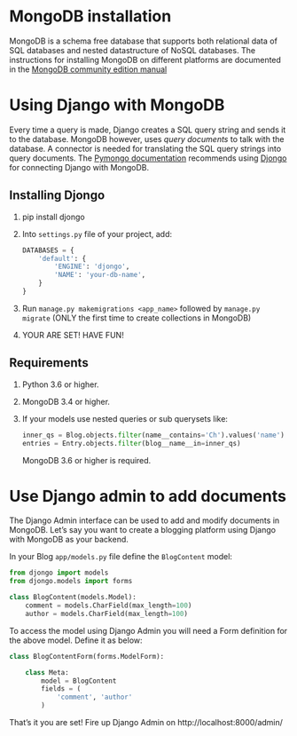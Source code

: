 # MongoDB installation

MongoDB is a schema free database that supports both relational data of SQL databases and nested datastructure of NoSQL databases. The instructions for installing MongoDB on different platforms are documented in the [MongoDB community edition manual](https://docs.mongodb.com/manual/administration/install-community/)

# Using Django with MongoDB

Every time a query is made, Django creates a SQL query string and sends it to the database. MongoDB however, uses *query documents* to talk with the database. A connector is needed for translating the SQL query strings into query documents.  The [Pymongo documentation](https://api.mongodb.com/python/current/tools.html) recommends using [Djongo](https://nesdis.github.io/djongo/) for connecting Django with MongoDB.

## Installing Djongo

1. pip install djongo
2. Into `settings.py` file of your project, add:

      ```python
      DATABASES = {
          'default': {
              'ENGINE': 'djongo',
              'NAME': 'your-db-name',
          }
      }
      ```
  
3. Run `manage.py makemigrations <app_name>` followed by `manage.py migrate` (ONLY the first time to create collections in MongoDB)
4. YOUR ARE SET! HAVE FUN!

## Requirements

1. Python 3.6 or higher.
2. MongoDB 3.4 or higher.
3. If your models use nested queries or sub querysets like:
  
      ```python
      inner_qs = Blog.objects.filter(name__contains='Ch').values('name')
      entries = Entry.objects.filter(blog__name__in=inner_qs)
      ```
     MongoDB 3.6 or higher is required.

# Use Django admin to add documents

The Django Admin interface can be used to add and modify documents in MongoDB. Let’s say you want to create a blogging platform using Django with MongoDB as your backend.

In your Blog `app/models.py` file define the `BlogContent` model:

```python
from djongo import models
from djongo.models import forms

class BlogContent(models.Model):
    comment = models.CharField(max_length=100)
    author = models.CharField(max_length=100)
```

To access the model using Django Admin you will need a Form definition for the above model. Define it as below:

```python
class BlogContentForm(forms.ModelForm):

    class Meta:
        model = BlogContent
        fields = (
            'comment', 'author'
        )
```

That’s it you are set! Fire up Django Admin on http://localhost:8000/admin/
